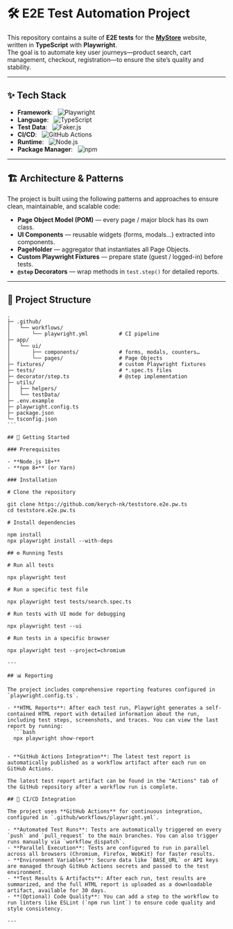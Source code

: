 # 🛠️ E2E Test Automation Project

This repository contains a suite of **E2E tests** for the [**MyStore**](https://teststore.automationtesting.co.uk) website, written in **TypeScript** with **Playwright**.  
The goal is to automate key user journeys—product search, cart management, checkout, registration—to ensure the site’s quality and stability.

---

## ✨ Tech Stack

- **Framework**: &nbsp; ![Playwright](https://img.shields.io/badge/Playwright-45ba4b?style=for-the-badge&logo=playwright&logoColor=white)
- **Language**: &nbsp; ![TypeScript](https://img.shields.io/badge/TypeScript-3178c6?style=for-the-badge&logo=typescript&logoColor=white)
- **Test Data**: &nbsp; ![Faker.js](https://img.shields.io/badge/Faker.js-blue?style=flat&logo=faker)
- **CI/CD**: &nbsp; ![GitHub Actions](https://img.shields.io/badge/GitHub_Actions-2088FF?style=for-the-badge&logo=github-actions&logoColor=white)
- **Runtime**: &nbsp; ![Node.js](https://img.shields.io/badge/Node.js-339933?style=for-the-badge&logo=nodedotjs&logoColor=white)
- **Package Manager**: &nbsp; ![npm](https://img.shields.io/badge/npm-CB3837?style=for-the-badge&logo=npm&logoColor=white)

---

## 🏗️ Architecture & Patterns

The project is built using the following patterns and approaches to ensure clean, maintainable, and scalable code:

- **Page Object Model (POM)** — every page / major block has its own class.
- **UI Components** — reusable widgets (forms, modals…) extracted into components.
- **PageHolder** — aggregator that instantiates all Page Objects.
- **Custom Playwright Fixtures** — prepare state (guest / logged-in) before tests.
- **`@step` Decorators** — wrap methods in `test.step()` for detailed reports.

---

## 📁 Project Structure

````text
.
├─ .github/
│   └── workflows/
│       └── playwright.yml          # CI pipeline
├─ app/
│   └── ui/
│       ├── components/             # forms, modals, counters…
│       └── pages/                  # Page Objects
├─ fixtures/                        # custom Playwright fixtures
├─ tests/                           # *.spec.ts files
├─ decorator/step.ts                # @step implementation
├─ utils/
│   ├── helpers/
│   └── testData/
├─ .env.example
├─ playwright.config.ts
├─ package.json
└─ tsconfig.json
```

## 🚀 Getting Started

### Prerequisites

- **Node.js 18+**
- **npm 8+** (or Yarn)

### Installation

# Clone the repository

git clone https://github.com/kerych-nk/teststore.e2e.pw.ts
cd teststore.e2e.pw.ts

# Install dependencies

npm install
npx playwright install --with-deps

## ⚙️ Running Tests

# Run all tests

npx playwright test

# Run a specific test file

npx playwright test tests/search.spec.ts

# Run tests with UI mode for debugging

npx playwright test --ui

# Run tests in a specific browser

npx playwright test --project=chromium

---

## 📊 Reporting

The project includes comprehensive reporting features configured in `playwright.config.ts`.

- **HTML Reports**: After each test run, Playwright generates a self-contained HTML report with detailed information about the run, including test steps, screenshots, and traces. You can view the last report by running:
  ```bash
  npx playwright show-report
````

```

- **GitHub Actions Integration**: The latest test report is automatically published as a workflow artifact after each run on GitHub Actions.

The latest test report artifact can be found in the "Actions" tab of the GitHub repository after a workflow run is complete.

## 🔄 CI/CD Integration

The project uses **GitHub Actions** for continuous integration, configured in `.github/workflows/playwright.yml`.

- **Automated Test Runs**: Tests are automatically triggered on every `push` and `pull_request` to the main branches. You can also trigger runs manually via `workflow_dispatch`.
- **Parallel Execution**: Tests are configured to run in parallel across all browsers (Chromium, Firefox, WebKit) for faster results.
- **Environment Variables**: Secure data like `BASE_URL` or API keys are managed through GitHub Actions secrets and passed to the test environment.
- **Test Results & Artifacts**: After each run, test results are summarized, and the full HTML report is uploaded as a downloadable artifact, available for 30 days.
- **(Optional) Code Quality**: You can add a step to the workflow to run linters like ESLint (`npm run lint`) to ensure code quality and style consistency.

---
```
